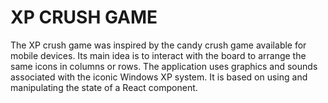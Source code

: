 # XP CRUSH GAME
The XP crush game was inspired by the candy crush game available for mobile devices.
Its main idea is to interact with the board to arrange the same icons in columns or rows.
The application uses graphics and sounds associated with the iconic Windows XP system.
It is based on using and manipulating the state of a React component.